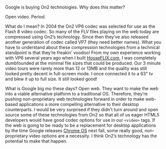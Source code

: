 <!--
slug: on2-google-open-video
date: Sat Aug 08 2009 01:52:11 GMT+0200 (CEST)
tags: HTML5, Google, On2, Open Video
title: Google, On2 and open video
id: 158217298
link: http://joreteg.com/post/158217298/on2-google-open-video
raw: {"blog_name":"henrikjoreteg","id":158217298,"post_url":"http://joreteg.com/post/158217298/on2-google-open-video","slug":"on2-google-open-video","type":"text","date":"2009-08-07 23:52:11 GMT","timestamp":1249689131,"state":"published","format":"markdown","reblog_key":"LnZu2Yar","tags":["HTML5","Google","On2","Open Video"],"short_url":"http://tmblr.co/ZgL_Yy9RZHI","recommended_source":null,"recommended_color":null,"highlighted":[],"note_count":0,"title":"Google, On2 and open video","body":"<p>Google is buying On2 technologies. Why does this matter?</p>\n\n<p>Open video. Period.</p>\n\n<p>What do I mean? In 2004 the On2 VP6 codec was selected for use as the Flash 8 video codec. So many of the FLV files playing on the web today are compressed using On2&rsquo;s technology. Since then they&rsquo;ve also released another generation of codec called VP7 (they need better names). What you have to understand about these compression technologies from a technical standpoint is that they&rsquo;re freakin&rsquo; voodoo! From my own experience working with VP6 several years ago when I built <a href=\"http://www.houseflix.com\">HouseFLIX.com</a>, I was completely dumbfounded at the minimal file sizes that could be produced. Our 3 minute video tours were rarely more than 12 or 13MB and the quality was still looked pretty decent in full-screen mode. I once connected it to a 63&quot; tv and blew it up to full size. It still looked good!</p>\n\n<p>What is Google big mo these days? Open web. They want to make the web into a viable alternative platform to a traditional OS. Therefore, they&rsquo;re pushing non-proprietary web technologies forward in order to make web-based applications a more compelling alternative to their desktop counterparts. I would be very surprised if they didn&rsquo;t turn around and open source some of these technologies from On2 so that all of us eager HTML5 developers would have good codec options for use in our <code>&lt;video&gt;</code> tags. If the web is going to be ready to be a replacement for desktop applications by the time Google releases <a href=\"http://googleblog.blogspot.com/2009/07/introducing-google-chrome-os.html\">Chrome OS</a> next fall, some really good, non-proprietary video options are a necessity. I think On2&rsquo;s technology has the potential to make that happen.</p>","reblog":{"tree_html":"","comment":"<p>Google is buying On2 technologies. Why does this matter?</p>\n\n<p>Open video. Period.</p>\n\n<p>What do I mean? In 2004 the On2 VP6 codec was selected for use as the Flash 8 video codec. So many of the FLV files playing on the web today are compressed using On2’s technology. Since then they’ve also released another generation of codec called VP7 (they need better names). What you have to understand about these compression technologies from a technical standpoint is that they’re freakin’ voodoo! From my own experience working with VP6 several years ago when I built <a href=\"http://www.houseflix.com\">HouseFLIX.com</a>, I was completely dumbfounded at the minimal file sizes that could be produced. Our 3 minute video tours were rarely more than 12 or 13MB and the quality was still looked pretty decent in full-screen mode. I once connected it to a 63\" tv and blew it up to full size. It still looked good!</p>\n\n<p>What is Google big mo these days? Open web. They want to make the web into a viable alternative platform to a traditional OS. Therefore, they’re pushing non-proprietary web technologies forward in order to make web-based applications a more compelling alternative to their desktop counterparts. I would be very surprised if they didn’t turn around and open source some of these technologies from On2 so that all of us eager HTML5 developers would have good codec options for use in our <code><video></code> tags. If the web is going to be ready to be a replacement for desktop applications by the time Google releases <a href=\"http://googleblog.blogspot.com/2009/07/introducing-google-chrome-os.html\">Chrome OS</a> next fall, some really good, non-proprietary video options are a necessity. I think On2’s technology has the potential to make that happen.</p>"},"trail":[{"blog":{"name":"henrikjoreteg","active":true,"theme":{"header_full_width":1500,"header_full_height":500,"header_focus_width":676,"header_focus_height":380,"avatar_shape":"circle","background_color":"#F6F6F6","body_font":"Helvetica Neue","header_bounds":"0,1249,380,573","header_image":"http://static.tumblr.com/df7befc8b0387cf597578e613c221cb3/uzkwgdq/FAjnt7hyg/tumblr_static_agmw2bdhkjs4ws4sscw44swgc.jpg","header_image_focused":"http://static.tumblr.com/df7befc8b0387cf597578e613c221cb3/uzkwgdq/1oSnt7hyh/tumblr_static_tumblr_static_agmw2bdhkjs4ws4sscw44swgc_focused_v3.jpg","header_image_scaled":"http://static.tumblr.com/df7befc8b0387cf597578e613c221cb3/uzkwgdq/FAjnt7hyg/tumblr_static_agmw2bdhkjs4ws4sscw44swgc_2048_v2.jpg","header_stretch":true,"link_color":"#529ECC","show_avatar":true,"show_description":true,"show_header_image":true,"show_title":true,"title_color":"#444444","title_font":"Helvetica Neue","title_font_weight":"bold"}},"post":{"id":"158217298"},"content_raw":"<p>Google is buying On2 technologies. Why does this matter?</p>\n\n<p>Open video. Period.</p>\n\n<p>What do I mean? In 2004 the On2 VP6 codec was selected for use as the Flash 8 video codec. So many of the FLV files playing on the web today are compressed using On2’s technology. Since then they’ve also released another generation of codec called VP7 (they need better names). What you have to understand about these compression technologies from a technical standpoint is that they’re freakin’ voodoo! From my own experience working with VP6 several years ago when I built <a href=\"http://www.houseflix.com\">HouseFLIX.com</a>, I was completely dumbfounded at the minimal file sizes that could be produced. Our 3 minute video tours were rarely more than 12 or 13MB and the quality was still looked pretty decent in full-screen mode. I once connected it to a 63\" tv and blew it up to full size. It still looked good!</p>\n\n<p>What is Google big mo these days? Open web. They want to make the web into a viable alternative platform to a traditional OS. Therefore, they’re pushing non-proprietary web technologies forward in order to make web-based applications a more compelling alternative to their desktop counterparts. I would be very surprised if they didn’t turn around and open source some of these technologies from On2 so that all of us eager HTML5 developers would have good codec options for use in our <code><video></code> tags. If the web is going to be ready to be a replacement for desktop applications by the time Google releases <a href=\"http://googleblog.blogspot.com/2009/07/introducing-google-chrome-os.html\">Chrome OS</a> next fall, some really good, non-proprietary video options are a necessity. I think On2’s technology has the potential to make that happen.</p>","content":"<p>Google is buying On2 technologies. Why does this matter?</p>\n\n<p>Open video. Period.</p>\n\n<p>What do I mean? In 2004 the On2 VP6 codec was selected for use as the Flash 8 video codec. So many of the FLV files playing on the web today are compressed using On2’s technology. Since then they’ve also released another generation of codec called VP7 (they need better names). What you have to understand about these compression technologies from a technical standpoint is that they’re freakin’ voodoo! From my own experience working with VP6 several years ago when I built <a href=\"http://www.houseflix.com\">HouseFLIX.com</a>, I was completely dumbfounded at the minimal file sizes that could be produced. Our 3 minute video tours were rarely more than 12 or 13MB and the quality was still looked pretty decent in full-screen mode. I once connected it to a 63\" tv and blew it up to full size. It still looked good!</p>\n\n<p>What is Google big mo these days? Open web. They want to make the web into a viable alternative platform to a traditional OS. Therefore, they’re pushing non-proprietary web technologies forward in order to make web-based applications a more compelling alternative to their desktop counterparts. I would be very surprised if they didn’t turn around and open source some of these technologies from On2 so that all of us eager HTML5 developers would have good codec options for use in our <code></code> tags. If the web is going to be ready to be a replacement for desktop applications by the time Google releases <a href=\"http://googleblog.blogspot.com/2009/07/introducing-google-chrome-os.html\">Chrome OS</a> next fall, some really good, non-proprietary video options are a necessity. I think On2’s technology has the potential to make that happen.</p>","is_current_item":true,"is_root_item":true}]}
publish: 2009-08-08
-->


<p>Google is buying On2 technologies. Why does this matter?</p>

<p>Open video. Period.</p>

<p>What do I mean? In 2004 the On2 VP6 codec was selected for use as the Flash 8 video codec. So many of the FLV files playing on the web today are compressed using On2&rsquo;s technology. Since then they&rsquo;ve also released another generation of codec called VP7 (they need better names). What you have to understand about these compression technologies from a technical standpoint is that they&rsquo;re freakin&rsquo; voodoo! From my own experience working with VP6 several years ago when I built <a href="http://www.houseflix.com">HouseFLIX.com</a>, I was completely dumbfounded at the minimal file sizes that could be produced. Our 3 minute video tours were rarely more than 12 or 13MB and the quality was still looked pretty decent in full-screen mode. I once connected it to a 63&quot; tv and blew it up to full size. It still looked good!</p>

<p>What is Google big mo these days? Open web. They want to make the web into a viable alternative platform to a traditional OS. Therefore, they&rsquo;re pushing non-proprietary web technologies forward in order to make web-based applications a more compelling alternative to their desktop counterparts. I would be very surprised if they didn&rsquo;t turn around and open source some of these technologies from On2 so that all of us eager HTML5 developers would have good codec options for use in our <code>&lt;video&gt;</code> tags. If the web is going to be ready to be a replacement for desktop applications by the time Google releases <a href="http://googleblog.blogspot.com/2009/07/introducing-google-chrome-os.html">Chrome OS</a> next fall, some really good, non-proprietary video options are a necessity. I think On2&rsquo;s technology has the potential to make that happen.</p>

